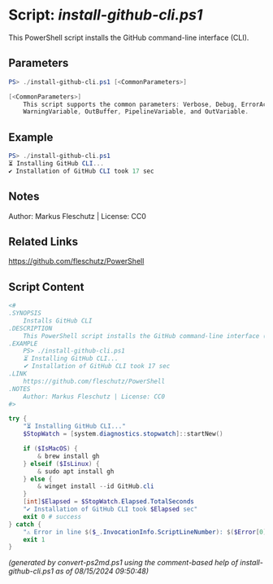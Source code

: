 Script: *install-github-cli.ps1*
========================

This PowerShell script installs the GitHub command-line interface (CLI).

Parameters
----------
```powershell
PS> ./install-github-cli.ps1 [<CommonParameters>]

[<CommonParameters>]
    This script supports the common parameters: Verbose, Debug, ErrorAction, ErrorVariable, WarningAction, 
    WarningVariable, OutBuffer, PipelineVariable, and OutVariable.
```

Example
-------
```powershell
PS> ./install-github-cli.ps1
⏳ Installing GitHub CLI...
✔ Installation of GitHub CLI took 17 sec

```

Notes
-----
Author: Markus Fleschutz | License: CC0

Related Links
-------------
https://github.com/fleschutz/PowerShell

Script Content
--------------
```powershell
<#
.SYNOPSIS
	Installs GitHub CLI
.DESCRIPTION
	This PowerShell script installs the GitHub command-line interface (CLI).
.EXAMPLE
	PS> ./install-github-cli.ps1
	⏳ Installing GitHub CLI...
	✔ Installation of GitHub CLI took 17 sec
.LINK
	https://github.com/fleschutz/PowerShell
.NOTES
	Author: Markus Fleschutz | License: CC0
#>

try {
	"⏳ Installing GitHub CLI..."
	$StopWatch = [system.diagnostics.stopwatch]::startNew()

	if ($IsMacOS) {
		& brew install gh
	} elseif ($IsLinux) {
		& sudo apt install gh
	} else {
		& winget install --id GitHub.cli
	}
	[int]$Elapsed = $StopWatch.Elapsed.TotalSeconds
	"✔️ Installation of GitHub CLI took $Elapsed sec"
	exit 0 # success
} catch {
	"⚠️ Error in line $($_.InvocationInfo.ScriptLineNumber): $($Error[0])"
	exit 1
}
```

*(generated by convert-ps2md.ps1 using the comment-based help of install-github-cli.ps1 as of 08/15/2024 09:50:48)*
